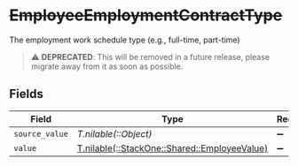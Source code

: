 # ~~EmployeeEmploymentContractType~~

The employment work schedule type (e.g., full-time, part-time)

> :warning: **DEPRECATED**: This will be removed in a future release, please migrate away from it as soon as possible.


## Fields

| Field                                                                                | Type                                                                                 | Required                                                                             | Description                                                                          |
| ------------------------------------------------------------------------------------ | ------------------------------------------------------------------------------------ | ------------------------------------------------------------------------------------ | ------------------------------------------------------------------------------------ |
| `source_value`                                                                       | *T.nilable(::Object)*                                                                | :heavy_minus_sign:                                                                   | N/A                                                                                  |
| `value`                                                                              | [T.nilable(::StackOne::Shared::EmployeeValue)](../../models/shared/employeevalue.md) | :heavy_minus_sign:                                                                   | N/A                                                                                  |